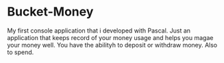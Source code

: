# Bucket-Money
My first console application that i developed with Pascal. Just an application that keeps record of your money usage and helps you magae your money well.
You have the abilityh to deposit or withdraw money. Also to spend.
